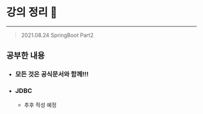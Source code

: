 # 강의 정리 🚀
___

> 2021.08.24 SpringBoot Part2

## 공부한 내용

- ### 모든 것은 공식문서와 함께!!! ###

- ### JDBC ###
    - 추후 작성 예정